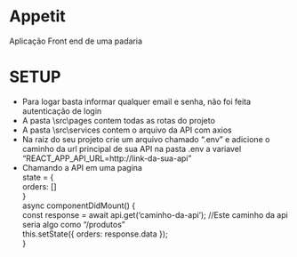 <!DOCTYPE html><html><head><meta charset="utf-8"><title>Appetit.md</title><style></style></head><body id="preview">
<h1 class="code-line" data-line-start=0 data-line-end=1><a id="Appetit_0"></a>Appetit</h1>
<p class="has-line-data" data-line-start="2" data-line-end="3">Aplicação Front end de uma padaria</p>
<h1 class="code-line" data-line-start=4 data-line-end=5><a id="SETUP_4"></a>SETUP</h1>
<ul>
<li class="has-line-data" data-line-start="5" data-line-end="6">Para logar basta informar qualquer email e senha, não foi feita autenticação de login</li>
<li class="has-line-data" data-line-start="6" data-line-end="6">A pasta \src\pages contem todas as rotas do projeto</li>
<li class="has-line-data" data-line-start="7" data-line-end="7">A pasta \src\services contem o arquivo da API com axios</li>
<li class="has-line-data" data-line-start="8" data-line-end="8">Na raiz do seu projeto crie um arquivo chamado “.env” e adicione o caminho da url principal de sua API na pasta .env a variavel “REACT_APP_API_URL=http://link-da-sua-api”</li>
<li class="has-line-data" data-line-start="9" data-line-end="17">Chamando a API em uma pagina<br>
state = {<br>
orders: []<br>
}<br>
async componentDidMount() {<br>
const response = await api.get(‘caminho-da-api’); //Este caminho da api seria algo como “/produtos”<br>
this.setState({ orders: response.data });<br>
}</li>
</ul>
</body></html>
